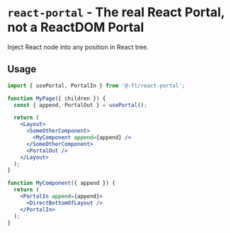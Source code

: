 # `react-portal` - The real React Portal, not a ReactDOM Portal

Inject React node into any position in React tree.

## Usage

```jsx
import { usePortal, PortalIn } from '@-ft/react-portal';

function MyPage({ children }) {
  const { append, PortalOut } = usePortal();

  return (
    <Layout>
      <SomeOtherComponent>
        <MyComponent append={append} />
      </SomeOtherComponent>
      <PortalOut />
    </Layout>
  );
}

function MyComponent({ append }) {
  return (
    <PortalIn append={append}>
      <DirectBottomOfLayout />
    </PortalIn>
  );
}
```
